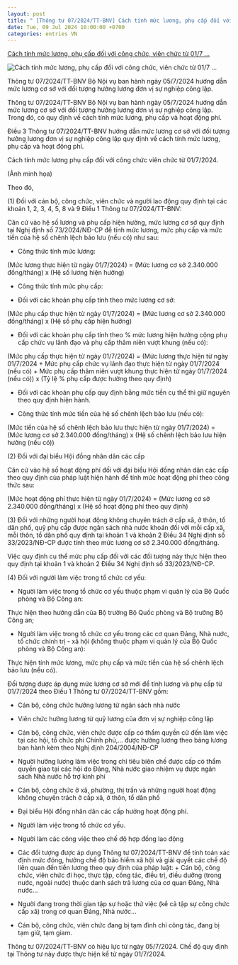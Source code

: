 ```yaml
---
layout: post
title: " [Thông tư 07/2024/TT-BNV] Cách tính mức lương, phụ cấp đối với công chức, viên chức từ 01/7 ..."
date: Tue, 09 Jul 2024 10:00:00 +0700
categories: entries VN
---
```

[Cách tính mức lương, phụ cấp đối với công chức, viên chức từ 01/7 ...](https://luatvietnam.vn/tin-van-ban-moi/cach-tinh-muc-luong-phu-cap-doi-voi-cong-chuc-vien-chuc-tu-01-7-2024-186-98376-article.html)

![Cách tính mức lương, phụ cấp đối với công chức, viên chức từ 01/7 ...](https://image3.luatvietnam.vn/uploaded/1200x675twebp/images/original/2024/07/08/cach-tinh-muc-luong-phu-cap-doi-voi-cong-chuc-vien-chuc-tu-01-7-2024-1_0807144912.png)

Thông tư 07/2024/TT-BNV Bộ Nội vụ ban hành ngày 05/7/2024 hướng dẫn mức lương cơ sở với đối tượng hưởng lương đơn vị sự nghiệp công lập.

Thông tư 07/2024/TT-BNV Bộ Nội vụ ban hành ngày 05/7/2024 hướng dẫn mức lương cơ sở với đối tượng hưởng lương đơn vị sự nghiệp công lập. Trong đó, có quy định về cách tính mức lương, phụ cấp và hoạt động phí.

Điều 3 Thông tư 07/2024/TT-BNV hướng dẫn mức lương cơ sở với đối tượng hưởng lương đơn vị sự nghiệp công lập quy định về cách tính mức lương, phụ cấp và hoạt động phí.

Cách tính mức lương phụ cấp đối với công chức viên chức từ 01/7/2024.

(Ảnh minh họa)

Theo đó,

(1) Đối với cán bộ, công chức, viên chức và người lao động quy định tại các khoản 1, 2, 3, 4, 5, 8 và 9 Điều 1 Thông tư 07/2024/TT-BNV:

Căn cứ vào hệ số lương và phụ cấp hiện hưởng, mức lương cơ sở quy định tại Nghị định số 73/2024/NĐ-CP để tính mức lương, mức phụ cấp và mức tiền của hệ số chênh lệch bảo lưu (nếu có) như sau:

- Công thức tính mức lương:

(Mức lương thực hiện từ ngày 01/7/2024) = (Mức lương cơ sở 2.340.000 đồng/tháng) x (Hệ số lương hiện hưởng)

- Công thức tính mức phụ cấp:

+ Đối với các khoản phụ cấp tính theo mức lương cơ sở:

(Mức phụ cấp thực hiện từ ngày 01/7/2024) = (Mức lương cơ sở 2.340.000 đồng/tháng) x (Hệ số phụ cấp hiện hưởng)

+ Đối với các khoản phụ cấp tính theo % mức lương hiện hưởng cộng phụ cấp chức vụ lãnh đạo và phụ cấp thâm niên vượt khung (nếu có):

(Mức phụ cấp thực hiện từ ngày 01/7/2024) = (Mức lương thực hiện từ ngày 01/7/2024 + Mức phụ cấp chức vụ lãnh đạo thực hiện từ ngày 01/7/2024 (nếu có) + Mức phụ cấp thâm niên vượt khung thực hiện từ ngày 01/7/2024 (nếu có)) x (Tỷ lệ % phụ cấp được hưởng theo quy định)

+ Đối với các khoản phụ cấp quy định bằng mức tiền cụ thể thì giữ nguyên theo quy định hiện hành.

- Công thức tính mức tiền của hệ số chênh lệch bảo lưu (nếu có):

(Mức tiền của hệ số chênh lệch bảo lưu thực hiện từ ngày 01/7/2024) = (Mức lương cơ sở 2.340.000 đồng/tháng) x (Hệ số chênh lệch bảo lưu hiện hưởng (nếu có))

(2) Đối với đại biểu Hội đồng nhân dân các cấp

Căn cứ vào hệ số hoạt động phí đối với đại biểu Hội đồng nhân dân các cấp theo quy định của pháp luật hiện hành để tính mức hoạt động phí theo công thức sau:

(Mức hoạt động phí thực hiện từ ngày 01/7/2024) = (Mức lương cơ sở 2.340.000 đồng/tháng) x (Hệ số hoạt động phí theo quy định)

(3) Đối với những người hoạt động không chuyên trách ở cấp xã, ở thôn, tổ dân phố, quỹ phụ cấp được ngân sách nhà nước khoán đối với mỗi cấp xã, mỗi thôn, tổ dân phố quy định tại khoản 1 và khoản 2 Điều 34 Nghị định số 33/2023/NĐ-CP được tính theo mức lương cơ sở 2.340.000 đồng/tháng.

Việc quy định cụ thể mức phụ cấp đối với các đối tượng này thực hiện theo quy định tại khoản 1 và khoản 2 Điều 34 Nghị định số 33/2023/NĐ-CP.

(4) Đối với người làm việc trong tổ chức cơ yếu:

- Người làm việc trong tổ chức cơ yếu thuộc phạm vi quản lý của Bộ Quốc phòng và Bộ Công an:

Thực hiện theo hướng dẫn của Bộ trưởng Bộ Quốc phòng và Bộ trưởng Bộ Công an;

- Người làm việc trong tổ chức cơ yếu trong các cơ quan Đảng, Nhà nước, tổ chức chính trị - xã hội (không thuộc phạm vi quản lý của Bộ Quốc phòng và Bộ Công an):

Thực hiện tính mức lương, mức phụ cấp và mức tiền của hệ số chênh lệch bảo lưu (nếu có).

Đối tượng được áp dụng mức lương cơ sở mới để tính lương và phụ cấp từ 01/7/2024 theo Điều 1 Thông tư 07/2024/TT-BNV gồm:

- Cán bộ, công chức hưởng lương từ ngân sách nhà nước

- Viên chức hưởng lương từ quỹ lương của đơn vị sự nghiệp công lập

- Cán bộ, công chức, viên chức được cấp có thẩm quyền cử đến làm việc tại các hội, tổ chức phi Chính phủ,... được hưởng lương theo bảng lương ban hành kèm theo Nghị định 204/2004/NĐ-CP

- Người hưởng lương làm việc trong chỉ tiêu biên chế được cấp có thẩm quyền giao tại các hội do Đảng, Nhà nước giao nhiệm vụ được ngân sách Nhà nước hỗ trợ kinh phí

- Cán bộ, công chức ở xã, phường, thị trấn và những người hoạt động không chuyên trách ở cấp xã, ở thôn, tổ dân phố

- Đại biểu Hội đồng nhân dân các cấp hưởng hoạt động phí.

- Người làm việc trong tổ chức cơ yếu.

- Người làm các công việc theo chế độ hợp đồng lao động

- Các đối tượng được áp dụng Thông tư 07/2024/TT-BNV để tính toán xác định mức đóng, hưởng chế độ bảo hiểm xã hội và giải quyết các chế độ liên quan đến tiền lương theo quy định của pháp luật: + Cán bộ, công chức, viên chức đi học, thực tập, công tác, điều trị, điều dưỡng (trong nước, ngoài nước) thuộc danh sách trả lương của cơ quan Đảng, Nhà nước…

+ Người đang trong thời gian tập sự hoặc thử việc (kể cả tập sự công chức cấp xã) trong cơ quan Đảng, Nhà nước…

+ Cán bộ, công chức, viên chức đang bị tạm đình chỉ công tác, đang bị tạm giữ, tạm giam.





Thông tư 07/2024/TT-BNV có hiệu lực từ ngày 05/7/2024. Chế độ quy định tại Thông tư này được thực hiện kể từ ngày 01/7/2024.

